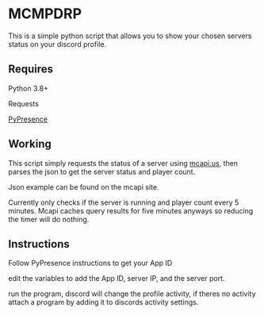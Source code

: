 # MCMPDRP
This is a simple python script that allows you to show your chosen servers status on your discord profile.

## Requires
Python 3.8+

Requests

[PyPresence](https://github.com/qwertyquerty/pypresence)

## Working
This script simply requests the status of a server using [mcapi.us](https://mcapi.us/), then parses the json to get the server status and player count.

Json example can be found on the mcapi site.

Currently only checks if the server is running and player count every 5 minutes. Mcapi caches query results for five minutes anyways so reducing the timer will do nothing.

## Instructions

Follow PyPresence instructions to get your App ID

edit the variables to add the App ID, server IP, and the server port.

run the program, discord will change the profile activity, if theres no activity attach a program by adding it to discords activity settings.
